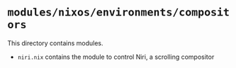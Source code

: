 # `modules/nixos/environments/compositors`
This directory contains modules.
- `niri.nix` contains the module to control Niri, a scrolling compositor
